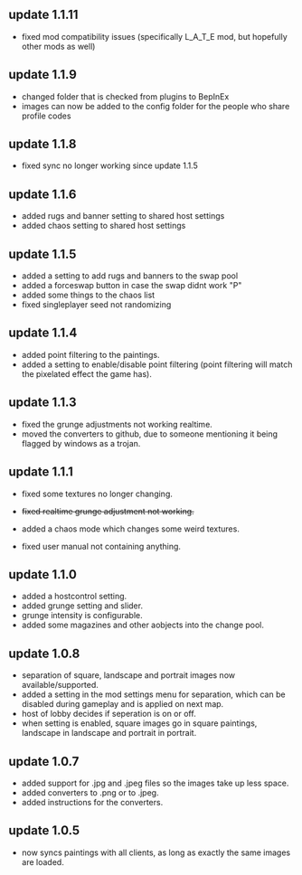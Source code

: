 ## update 1.1.11
- fixed mod compatibility issues (specifically L_A_T_E mod, but hopefully other mods as well)

## update 1.1.9
- changed folder that is checked from plugins to BepInEx
- images can now be added to the config folder for the people who share profile codes


## update 1.1.8
- fixed sync no longer working since update 1.1.5


## update 1.1.6 
- added rugs and banner setting to shared host settings
- added chaos setting to shared host settings


## update 1.1.5 
- added a setting to add rugs and banners to the swap pool
- added a forceswap button in case the swap didnt work "P"
- added some things to the chaos list
- fixed singleplayer seed not randomizing


## update 1.1.4 
- added point filtering to the paintings.
- added a setting to enable/disable point filtering	(point filtering will match the pixelated effect the game has).


## update 1.1.3 
- fixed the grunge adjustments not working realtime. <br>
- moved the converters to github, due to someone mentioning it being flagged by windows as a trojan.


## update 1.1.1 
- fixed some textures no longer changing.

- <del>	fixed realtime grunge adjustment not working.	</del>

- added a chaos mode which changes some weird textures.
- fixed user manual not containing anything.


## update 1.1.0 
- added a hostcontrol setting.
- added grunge setting and slider.
- grunge intensity is configurable.
- added some magazines and other aobjects into the change pool.


## update 1.0.8 
- separation of square, landscape and portrait images now available/supported.
- added a setting in the mod settings menu for separation, which can be disabled during gameplay and is applied on next map.
- host of lobby decides if seperation is on or off.
- when setting is enabled, square images go in square paintings, landscape in landscape and portrait in portrait.


## update 1.0.7 
- added support for .jpg and .jpeg files so the images take up less space.
- added converters to .png or to .jpeg.
- added instructions for the converters.


## update 1.0.5 
- now syncs paintings with all clients, as long as exactly the same images are loaded.
